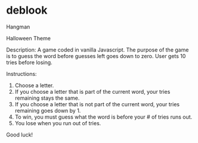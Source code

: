 # deblook
Hangman

Halloween Theme

Description: A game coded in vanilla Javascript. The purpose of the game is to guess the word before guesses left goes down to zero. User gets 10 tries before losing. 

Instructions:

1. Choose a letter.
2. If you choose a letter that is part of the current word, your tries remaining stays the same.
3. If you choose a letter that is not part of the current word, your tries remaining goes down by 1. 
4. To win, you must guess what the word is before your # of tries runs out.
5. You lose when you run out of tries.

Good luck!